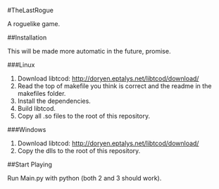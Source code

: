 #TheLastRogue

A roguelike game.

##Installation

This will be made more automatic in the future, promise.

###Linux

1. Download libtcod: http://doryen.eptalys.net/libtcod/download/
2. Read the top of makefile you think is correct and the readme in the makefiles folder.
3. Install the dependencies.
3. Build libtcod.
4. Copy all .so files to the root of this repository.

###Windows

1. Download libtcod: http://doryen.eptalys.net/libtcod/download/
2. Copy the dlls to the root of this repository.

##Start Playing

Run Main.py with python (both 2 and 3 should work).
